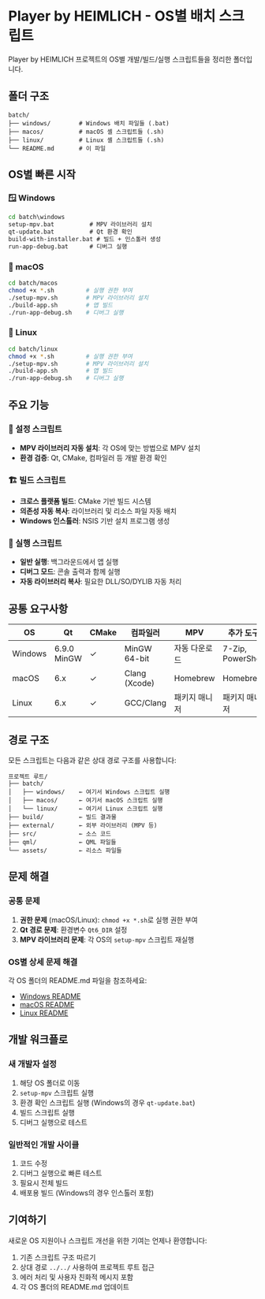 # Player by HEIMLICH - OS별 배치 스크립트

Player by HEIMLICH 프로젝트의 OS별 개발/빌드/실행 스크립트들을 정리한 폴더입니다.

## 폴더 구조

```
batch/
├── windows/        # Windows 배치 파일들 (.bat)
├── macos/          # macOS 셸 스크립트들 (.sh)  
├── linux/          # Linux 셸 스크립트들 (.sh)
└── README.md       # 이 파일
```

## OS별 빠른 시작

### 🪟 Windows
```cmd
cd batch\windows
setup-mpv.bat          # MPV 라이브러리 설치
qt-update.bat          # Qt 환경 확인
build-with-installer.bat # 빌드 + 인스톨러 생성
run-app-debug.bat      # 디버그 실행
```

### 🍎 macOS  
```bash
cd batch/macos
chmod +x *.sh         # 실행 권한 부여
./setup-mpv.sh        # MPV 라이브러리 설치
./build-app.sh        # 앱 빌드
./run-app-debug.sh    # 디버그 실행
```

### 🐧 Linux
```bash
cd batch/linux  
chmod +x *.sh         # 실행 권한 부여
./setup-mpv.sh        # MPV 라이브러리 설치
./build-app.sh        # 앱 빌드
./run-app-debug.sh    # 디버그 실행
```

## 주요 기능

### 🔧 설정 스크립트
- **MPV 라이브러리 자동 설치**: 각 OS에 맞는 방법으로 MPV 설치
- **환경 검증**: Qt, CMake, 컴파일러 등 개발 환경 확인

### 🏗️ 빌드 스크립트
- **크로스 플랫폼 빌드**: CMake 기반 빌드 시스템
- **의존성 자동 복사**: 라이브러리 및 리소스 파일 자동 배치
- **Windows 인스톨러**: NSIS 기반 설치 프로그램 생성

### 🚀 실행 스크립트
- **일반 실행**: 백그라운드에서 앱 실행
- **디버그 모드**: 콘솔 출력과 함께 실행
- **자동 라이브러리 복사**: 필요한 DLL/SO/DYLIB 자동 처리

## 공통 요구사항

| OS | Qt | CMake | 컴파일러 | MPV | 추가 도구 |
|----|----|----|----|----|----| 
| Windows | 6.9.0 MinGW | ✓ | MinGW 64-bit | 자동 다운로드 | 7-Zip, PowerShell |
| macOS | 6.x | ✓ | Clang (Xcode) | Homebrew | Homebrew |
| Linux | 6.x | ✓ | GCC/Clang | 패키지 매니저 | 패키지 매니저 |

## 경로 구조

모든 스크립트는 다음과 같은 상대 경로 구조를 사용합니다:

```
프로젝트 루트/
├── batch/
│   ├── windows/    ← 여기서 Windows 스크립트 실행
│   ├── macos/      ← 여기서 macOS 스크립트 실행
│   └── linux/      ← 여기서 Linux 스크립트 실행
├── build/          ← 빌드 결과물
├── external/       ← 외부 라이브러리 (MPV 등)
├── src/            ← 소스 코드
├── qml/            ← QML 파일들
└── assets/         ← 리소스 파일들
```

## 문제 해결

### 공통 문제
1. **권한 문제** (macOS/Linux): `chmod +x *.sh`로 실행 권한 부여
2. **Qt 경로 문제**: 환경변수 `Qt6_DIR` 설정
3. **MPV 라이브러리 문제**: 각 OS의 `setup-mpv` 스크립트 재실행

### OS별 상세 문제 해결
각 OS 폴더의 README.md 파일을 참조하세요:
- [Windows README](windows/README.md)
- [macOS README](macos/README.md)  
- [Linux README](linux/README.md)

## 개발 워크플로

### 새 개발자 설정
1. 해당 OS 폴더로 이동
2. `setup-mpv` 스크립트 실행
3. 환경 확인 스크립트 실행 (Windows의 경우 `qt-update.bat`)
4. 빌드 스크립트 실행
5. 디버그 실행으로 테스트

### 일반적인 개발 사이클
1. 코드 수정
2. 디버그 실행으로 빠른 테스트
3. 필요시 전체 빌드
4. 배포용 빌드 (Windows의 경우 인스톨러 포함)

## 기여하기

새로운 OS 지원이나 스크립트 개선을 위한 기여는 언제나 환영합니다:

1. 기존 스크립트 구조 따르기
2. 상대 경로 `../../` 사용하여 프로젝트 루트 접근  
3. 에러 처리 및 사용자 친화적 메시지 포함
4. 각 OS 폴더의 README.md 업데이트 